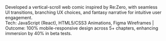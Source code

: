 Developed a vertical-scroll web comic inspired by Re:Zero, with seamless UI transitions, branching UX choices, and fantasy narrative for intuitive user engagement.  
Tech: JavaScript (React), HTML5/CSS3 Animations, Figma Wireframes | Outcome: 100% mobile-responsive design across 5+ chapters, enhancing immersion by 40% in beta tests.

